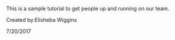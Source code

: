  This is a sample tutorial to get people up and running on our team.


Created by:Elisheba Wiggins

7/20/2017
